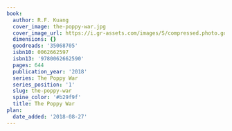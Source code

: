 ```yaml
---
book:
  author: R.F. Kuang
  cover_image: the-poppy-war.jpg
  cover_image_url: https://i.gr-assets.com/images/S/compressed.photo.goodreads.com/books/1515691735l/35068705._SX98_.jpg
  dimensions: {}
  goodreads: '35068705'
  isbn10: 0062662597
  isbn13: '9780062662590'
  pages: 644
  publication_year: '2018'
  series: The Poppy War
  series_position: '1'
  slug: the-poppy-war
  spine_color: '#b29f9f'
  title: The Poppy War
plan:
  date_added: '2018-08-27'
---
```

